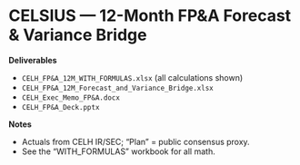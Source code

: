 # CELSIUS — 12-Month FP&A Forecast & Variance Bridge

**Deliverables**
- `CELH_FP&A_12M_WITH_FORMULAS.xlsx` (all calculations shown)
- `CELH_FP&A_12M_Forecast_and_Variance_Bridge.xlsx`
- `CELH_Exec_Memo_FP&A.docx`
- `CELH_FP&A_Deck.pptx`

**Notes**
- Actuals from CELH IR/SEC; “Plan” = public consensus proxy.
- See the “WITH_FORMULAS” workbook for all math.
